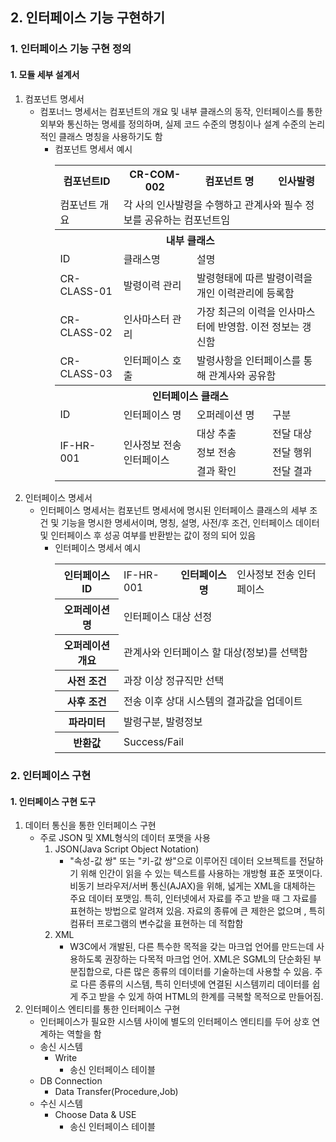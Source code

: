 ## 2. 인터페이스 기능 구현하기
### 1. 인터페이스 기능 구현 정의
#### 1. 모듈 세부 설계서
1. 컴포넌트 명세서
   - 컴포너느 명세서는 컴포넌트의 개요 및 내부 클래스의 동작, 인터페이스를 통한 외부와 통신하는 명세를 정의하며, 실제 코드 수준의 명칭이나 설계 수준의 논리적인 클래스 명칭을 사용하기도 함
     - 컴포넌트 명세서 예시
        <table>
            <tr>
                <th>컴포넌트ID</th>
                <th>CR-COM-002</th>
                <th>컴포넌트 명</th>
                <th>인사발령</th>
            </tr>
            <tr>
                <td>컴포넌트 개요</td>
                <td colspan=3>각 사의 인사발령을 수행하고 관계사와 필수 정보를 공유하는 컴포넌트임</td>
            </tr>
            <tr>
                <th colspan=4>내부 클래스</th>
            </tr>
            <tr>
                <td>ID</td>
                <td>클래스명</td>
                <td colspan=2>설명</td>
            </tr>
            <tr>
                <td>CR-CLASS-01</td>
                <td>발령이력 관리</td>
                <td colspan=2>발령형태에 따른 발령이력을 개인 이력관리에 등록함</td>
            </tr>
            <tr>
                <td>CR-CLASS-02</td>
                <td>인사마스터 관리</td>
                <td colspan=2>가장 최근의 이력을 인사마스터에 반영함. 이전 정보는 갱신함</td>
            </tr>
            <tr>
                <td>CR-CLASS-03</td>
                <td>인터페이스 호출</td>
                <td colspan=2>발령사항을 인터페이스를 통해 관계사와 공유함</td>
            </tr>
            <tr>
                <th colspan=4>인터페이스 클래스</th>
            </tr>
            <tr>
                <td>ID</td>
                <td>인터페이스 명</td>
                <td>오퍼레이션 명</td>
                <td>구분</td>
            </tr>
            <tr>
                <td rowspan=3>IF-HR-001</td>
                <td rowspan=3>인사정보 전송 인터페이스</td>
                <td>대상 추출</td>
                <td>전달 대상</td>
            </tr>
            <tr>
                <td>정보 전송</td>
                <td>전달 행위</td>
            </tr>
            <tr>
                <td>결과 확인</td>
                <td>전달 결과</td>
            </tr>
        </table>
2. 인터페이스 명세서
   - 인터페이스 명세서는 컴포넌트 명세서에 명시된 인터페이스 클래스의 세부 조건 및 기능을 명시한 명세서이며, 명칭, 설명, 사전/후 조건, 인터페이스 데이터 및 인터페이스 후 성공 여부를 반환받는 값이 정의 되어 있음
     - 인터페이스 명세서 예시
        <table>
            <tr>
                <th>인터페이스 ID</th>
                <td>IF-HR-001</td>
                <th>인터페이스 명</th>
                <td>인사정보 전송 인터페이스</td>
            </tr>
            <tr>
                <th>오퍼레이션 명</th>
                <td colspan=3>인터페이스 대상 선정</td>
            </tr>
            <tr>
                <th>오퍼레이션 개요</th>
                <td colspan=3>관계사와 인터페이스 할 대상(정보)를 선택함</td>
            </tr>
            <tr>
                <th>사전 조건</th>
                <td colspan=3>과장 이상 정규직만 선택</td>
            </tr>
            <tr>
                <th>사후 조건</th>
                <td colspan=3>전송 이후 상대 시스템의 결과값을 업데이트</td>
            </tr>
            <tr>
                <th>파라미터</th>
                <td colspan=3>발령구분, 발령정보</td>
            </tr>
            <tr>
                <th>반환값</th>
                <td colspan=3>Success/Fail</td>
            </tr>
        </table>
### 2. 인터페이스 구현
#### 1. 인터페이스 구현 도구
1. 데이터 통신을 통한 인터페이스 구현
   - 주로 JSON 및 XML형식의 데이터 포맷을 사용
     1. JSON(Java Script Object Notation)
        - "속성-값 쌍" 또는 "키-값 쌍"으로 이루어진 데이터 오브젝트를 전달하기 위해 인간이 읽을 수 있는 텍스트를 사용하는 개방형 표준 포맷이다. 비동기 브라우저/서버 통신(AJAX)을 위해, 넓게는 XML을 대체하는 주요 데이터 포맷임. 특히, 인터넷에서 자료를 주고 받을 때 그 자료를 표현하는 방법으로 알려져 있음. 자료의 종류에 큰 제한은 없으며 , 특히 컴퓨터 프로그램의 변수값을 표현하는 데 적합함
     2. XML
        - W3C에서 개발된, 다른 특수한 목적을 갖는 마크업 언어를 만드는데 사용하도록 권장하는 다목적 마크업 언어. XML은 SGML의 단순화된 부분집합으로, 다른 많은 종류의 데이터를 기술하는데 사용할 수 있음. 주로 다른 종류의 시스템, 특히 인터넷에 연결된 시스템끼리 데이터를 쉽게 주고 받을 수 있게 하여 HTML의 한계를 극복할 목적으로 만들어짐.
2. 인터페이스 엔티티를 통한 인터페이스 구현
   - 인터페이스가 필요한 시스템 사이에 별도의 인터페이스 엔티티를 두어 상호 연계하는 역할을 함
   - 송신 시스템
     - Write
       - 송신 인터페이스 테이블
   - DB Connection
     - Data Transfer(Procedure,Job)
   - 수신 시스템
     - Choose Data & USE
       - 송신 인터페이스 테이블